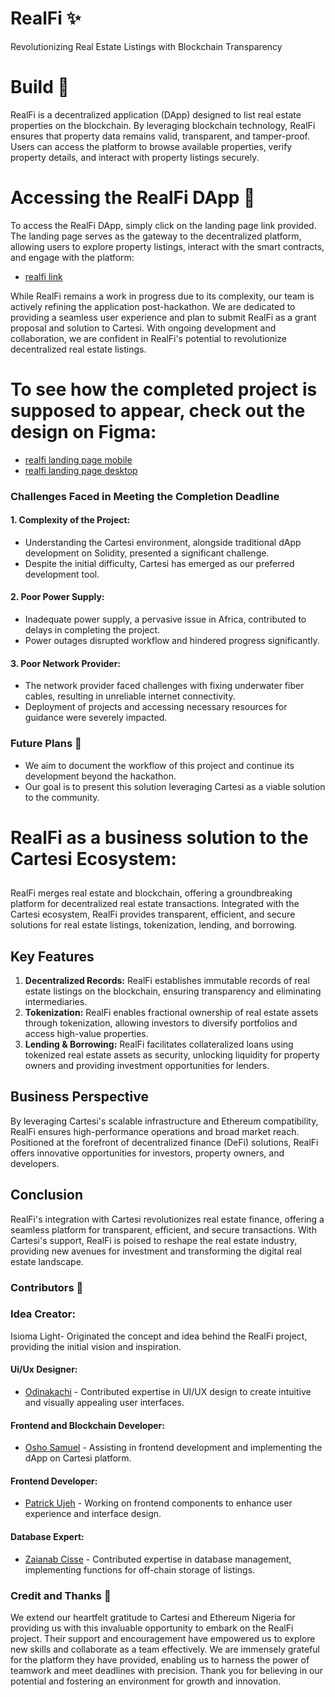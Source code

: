 # RealFi ✨
Revolutionizing Real Estate Listings with Blockchain Transparency

# Build 🧩

RealFi is a decentralized application (DApp) designed to list real estate properties on the blockchain. By leveraging blockchain technology, RealFi ensures that property data remains valid, transparent, and tamper-proof. Users can access the platform to browse available properties, verify property details, and interact with property listings securely.

# Accessing the RealFi DApp 📲

To access the RealFi DApp, simply click on the landing page link provided. The landing page serves as the gateway to the decentralized platform, allowing users to explore property listings, interact with the smart contracts, and engage with the platform:
- [realfi link](https://real-finance.netlify.app)

While RealFi remains a work in progress due to its complexity, our team is actively refining the application post-hackathon. We are dedicated to providing a seamless user experience and plan to submit RealFi as a grant proposal and solution to Cartesi. With ongoing development and collaboration, we are confident in RealFi's potential to revolutionize decentralized real estate listings.

# To see how the completed project is supposed to appear, check out the design on Figma:
- [realfi landing page mobile](https://www.figma.com/file/BhHdrws1O7kQAbVGi4bKvF/RealFi?type=design&node-id=216-428&mode=design&t=8yFao2KJ7VG85wCr-0)
- [realfi landing page desktop](https://www.figma.com/file/BhHdrws1O7kQAbVGi4bKvF/RealFi?type=design&node-id=216-941&mode=design&t=8yFao2KJ7VG85wCr-0)
### Challenges Faced in Meeting the Completion Deadline

#### 1. Complexity of the Project:
   - Understanding the Cartesi environment, alongside traditional dApp development on Solidity, presented a significant challenge.
   - Despite the initial difficulty, Cartesi has emerged as our preferred development tool.

#### 2. Poor Power Supply:
   - Inadequate power supply, a pervasive issue in Africa, contributed to delays in completing the project.
   - Power outages disrupted workflow and hindered progress significantly.

#### 3. Poor Network Provider:
   - The network provider faced challenges with fixing underwater fiber cables, resulting in unreliable internet connectivity.
   - Deployment of projects and accessing necessary resources for guidance were severely impacted.

### Future Plans 👷
   - We aim to document the workflow of this project and continue its development beyond the hackathon.
   - Our goal is to present this solution leveraging Cartesi as a viable solution to the community.
# RealFi as a business solution to the Cartesi Ecosystem:

## 
RealFi merges real estate and blockchain, offering a groundbreaking platform for decentralized real estate transactions. Integrated with the Cartesi ecosystem, RealFi provides transparent, efficient, and secure solutions for real estate listings, tokenization, lending, and borrowing.

## Key Features
1. **Decentralized Records:** RealFi establishes immutable records of real estate listings on the blockchain, ensuring transparency and eliminating intermediaries.
2. **Tokenization:** RealFi enables fractional ownership of real estate assets through tokenization, allowing investors to diversify portfolios and access high-value properties.
3. **Lending & Borrowing:** RealFi facilitates collateralized loans using tokenized real estate assets as security, unlocking liquidity for property owners and providing investment opportunities for lenders.

## Business Perspective
By leveraging Cartesi's scalable infrastructure and Ethereum compatibility, RealFi ensures high-performance operations and broad market reach. Positioned at the forefront of decentralized finance (DeFi) solutions, RealFi offers innovative opportunities for investors, property owners, and developers.

## Conclusion
RealFi's integration with Cartesi revolutionizes real estate finance, offering a seamless platform for transparent, efficient, and secure transactions. With Cartesi's support, RealFi is poised to reshape the real estate industry, providing new avenues for investment and transforming the digital real estate landscape.


### Contributors 👥

### Idea Creator:
Isioma Light- Originated the concept and idea behind the RealFi project, providing the initial vision and inspiration.

#### Ui/Ux Designer:
- [Odinakachi](https://github.com/kayboymusic) - Contributed expertise in UI/UX design to create intuitive and visually appealing user interfaces.

#### Frontend and Blockchain Developer:
- [Osho Samuel](https://github.com/geekman58748) - Assisting in frontend development and implementing the dApp on Cartesi platform.

#### Frontend Developer:
- [Patrick Ujeh](https://github.com/Paa3k) - Working on frontend components to enhance user experience and interface design.

#### Database Expert:
- [Zaianab Cisse](https://github.com/DBExpert) - Contributed expertise in database management, implementing functions for off-chain storage of listings.
### Credit and Thanks 🥂

We extend our heartfelt gratitude to Cartesi and Ethereum Nigeria for providing us with this invaluable opportunity to embark on the RealFi project. Their support and encouragement have empowered us to explore new skills and collaborate as a team effectively. We are immensely grateful for the platform they have provided, enabling us to harness the power of teamwork and meet deadlines with precision. Thank you for believing in our potential and fostering an environment for growth and innovation.